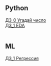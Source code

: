 ## Python
[ДЗ_0 Угадай число](https://github.com/Vendor62/MIPT_practice/tree/main/homework/py_hw_0)<br>
[ДЗ_1 EDA](https://github.com/Vendor62/MIPT_practice/tree/main/homework/py_hw_1)<br><br>
## ML
[ДЗ_1 Регрессия](https://github.com/Vendor62/MIPT_practice/tree/main/homework/ml_hw_1)